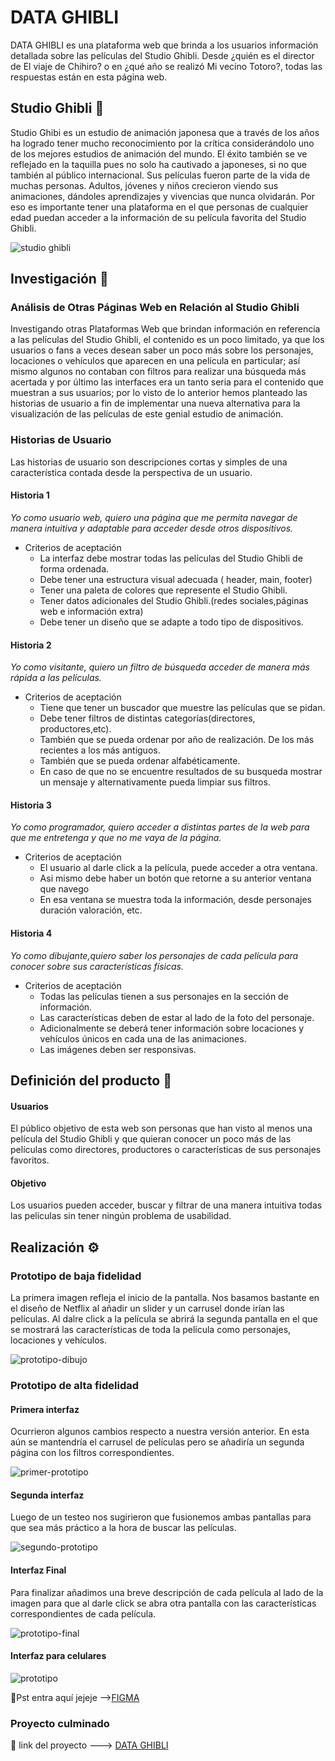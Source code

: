 # DATA GHIBLI

DATA GHIBLI es una plataforma web que brinda a los usuarios información detallada sobre las películas del Studio Ghibli. Desde ¿quién es el director de El viaje de Chihiro? o en ¿qué año se realizó Mi vecino Totoro?, todas las respuestas están en esta página web.

## Studio Ghibli 🚀
Studio Ghibi es un estudio de animación japonesa que a través de los años ha logrado tener mucho reconocimiento por la crítica considerándolo uno de los mejores estudios de animación del mundo. El éxito también se ve reflejado en la taquilla pues no solo ha cautivado a japoneses, si no que también al público internacional. Sus películas fueron parte de la vida de muchas personas. Adultos, jóvenes y niños crecieron viendo sus animaciones, dándoles aprendizajes y vivencias que nunca olvidarán. Por eso es importante tener una plataforma en el que personas de cualquier edad puedan acceder a la información de su película favorita del Studio Ghibli.

![studio ghibli](https://hips.hearstapps.com/hmg-prod.s3.amazonaws.com/images/ghibli2-1548333192.jpg)

## Investigación 🔎

### Análisis de Otras Páginas Web en Relación al Studio Ghibli
Investigando otras Plataformas Web que brindan información en referencia a las películas del Studio Ghibli, el contenido es un poco limitado, ya que los usuarios o fans a veces desean saber un poco más
sobre los personajes, locaciones o vehículos que aparecen en una película en particular; así mismo 
algunos no contaban con filtros para realizar una búsqueda más acertada y por último las interfaces era un tanto seria para el contenido que muestran a sus usuarios; por lo visto de lo anterior hemos planteado
las historias de usuario a fin de implementar una nueva alternativa para la visualización de las películas de este genial estudio de animación.

### Historias de Usuario
Las historias de usuario son descripciones cortas y simples de una característica contada desde la perspectiva de un usuario.

#### Historia 1
*Yo como usuario web, quiero una página que me permita navegar de manera intuitiva y adaptable para acceder desde otros dispositivos.*
- Criterios de aceptación
    - La interfaz debe mostrar todas las películas del Studio Ghibli de forma ordenada.
    - Debe tener una estructura visual adecuada ( header, main, footer)
    - Tener una paleta de colores que represente el Studio Ghibli.
    - Tener datos adicionales del Studio Ghibli.(redes sociales,páginas web e información extra)
    - Debe tener un diseño que se adapte a todo tipo de dispositivos.

#### Historia 2
*Yo como visitante, quiero un filtro de búsqueda acceder de manera más rápida a las películas.*
- Criterios de aceptación
    - Tiene que tener un buscador que muestre las películas que se pidan.
    - Debe tener filtros de distintas categorías(directores, productores,etc).
    - También que se pueda ordenar por año de realización. De los más recientes a los más antiguos.
    - También que se pueda ordenar alfabéticamente.
    - En caso de que no se encuentre resultados de su busqueda mostrar un mensaje y alternativamente pueda limpiar sus filtros.

#### Historia 3
*Yo como programador, quiero acceder a distintas partes de la web para que me entretenga y que no me vaya de la página.*
- Criterios de aceptación
    - El usuario al darle click a la película, puede acceder a otra ventana.
    - Asi mismo debe haber un botón que retorne a su anterior ventana que navego
    - En esa ventana se muestra toda la información, desde personajes duración valoración, etc.

#### Historia 4
*Yo como dibujante,quiero saber los personajes de cada película para conocer sobre sus características físicas.*
- Criterios de aceptación
    - Todas las películas tienen a sus personajes en la sección de información.
    - Las características deben de estar al lado de la foto del personaje.
    - Adicionalmente se deberá tener información sobre locaciones y vehículos únicos en cada una de las animaciones.
    - Las imágenes deben ser responsivas.

## Definición del producto 📌

#### Usuarios
El público objetivo de esta web son personas que han visto al menos una película del Studio Ghibli y que quieran conocer un poco más de las películas como directores, productores o características de sus personajes favoritos. 
#### Objetivo
Los usuarios pueden acceder, buscar y filtrar de una manera intuitiva todas las películas sin tener ningún problema de usabilidad. 

## Realización ⚙️

### Prototipo de baja fidelidad
La primera imagen refleja el inicio de la pantalla. Nos basamos bastante en el diseño de Netflix al añadir un slider y un carrusel donde irían las películas.
Al dalre click a la película se abrirá la segunda pantalla en el que se mostrará las características de toda la película como personajes, locaciones y vehículos.

![prototipo-dibujo](src/img/prototipos.png)

### Prototipo de alta fidelidad
#### Primera interfaz
Ocurrieron algunos cambios respecto a nuestra versión anterior. En esta aún se mantendría el carrusel de películas pero se añadiría un segunda página con los filtros correspondientes.

![primer-prototipo](src/img/prototipo-2.png)

#### Segunda interfaz
Luego de un testeo nos sugirieron que fusionemos ambas pantallas para que sea más práctico a la hora de buscar las películas. 

![segundo-prototipo](src/img/prototipo-3.png)

#### Interfaz Final
Para finalizar añadimos una breve descripción de cada película al lado de la imagen para que al darle click se abra otra pantalla con las características correspondientes de cada película.

![prototipo-final](src/img/prototipo.png)

#### Interfaz para celulares

![prototipo](src/img/android.png)

👀Pst entra aquí jejeje -->[FIGMA](https://www.figma.com/proto/rzrbPxfmL6ATrUUsLsfJ6a/Studio-Ghibli-Prototipado?node-id=52%3A54&scaling=min-zoom&page-id=0%3A1&starting-point-node-id=3%3A5)

### Proyecto culminado

👀 link del proyecto ---> [DATA GHIBLI](https://gisselp.github.io/LIM015-data-lovers/src/)

